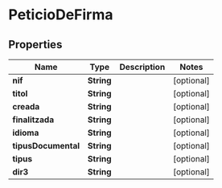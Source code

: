 # PeticioDeFirma

## Properties
Name | Type | Description | Notes
------------ | ------------- | ------------- | -------------
**nif** | **String** |  |  [optional]
**titol** | **String** |  |  [optional]
**creada** | **String** |  |  [optional]
**finalitzada** | **String** |  |  [optional]
**idioma** | **String** |  |  [optional]
**tipusDocumental** | **String** |  |  [optional]
**tipus** | **String** |  |  [optional]
**dir3** | **String** |  |  [optional]

